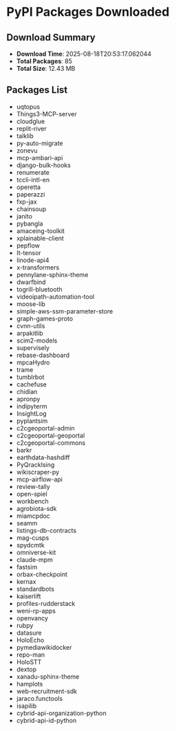 # PyPI Packages Downloaded

## Download Summary
- **Download Time**: 2025-08-18T20:53:17.062044
- **Total Packages**: 85
- **Total Size**: 12.43 MB

## Packages List
- uqtopus
- Things3-MCP-server
- cloudglue
- replit-river
- talklib
- py-auto-migrate
- zonevu
- mcp-ambari-api
- django-bulk-hooks
- renumerate
- tccli-intl-en
- operetta
- paperazzi
- fxp-jax
- chainsoup
- janito
- pybangla
- amaceing-toolkit
- xplainable-client
- pepflow
- lt-tensor
- linode-api4
- x-transformers
- pennylane-sphinx-theme
- dwarfbind
- togrill-bluetooth
- videoipath-automation-tool
- moose-lib
- simple-aws-ssm-parameter-store
- graph-games-proto
- cvnn-utils
- arpakitlib
- scim2-models
- supervisely
- rebase-dashboard
- mpcaHydro
- trame
- tumblrbot
- cachefuse
- chidian
- apronpy
- indipyterm
- InsightLog
- pyplantsim
- c2cgeoportal-admin
- c2cgeoportal-geoportal
- c2cgeoportal-commons
- barkr
- earthdata-hashdiff
- PyQrackIsing
- wikiscraper-py
- mcp-airflow-api
- review-tally
- open-spiel
- workbench
- agrobiota-sdk
- miamcpdoc
- seamm
- listings-db-contracts
- mag-cusps
- spydcmtk
- omniverse-kit
- claude-mpm
- fastsim
- orbax-checkpoint
- kernax
- standardbots
- kaiserlift
- profiles-rudderstack
- weni-rp-apps
- openvancy
- rubpy
- datasure
- HoloEcho
- pymediawikidocker
- repo-man
- HoloSTT
- dextop
- xanadu-sphinx-theme
- hamplots
- web-recruitment-sdk
- jaraco.functools
- isapilib
- cybrid-api-organization-python
- cybrid-api-id-python
